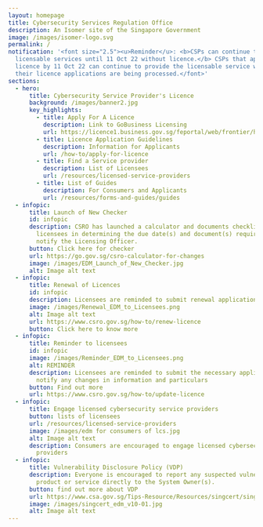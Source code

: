 ```yaml
---
layout: homepage
title: Cybersecurity Services Regulation Office
description: An Isomer site of the Singapore Government
image: /images/isomer-logo.svg
permalink: /
notification: '<font size="2.5"><u>Reminder</u>: <b>CSPs can continue to provide
  licensable services until 11 Oct 22 without licence.</b> CSPs that apply for
  licence by 11 Oct 22 can continue to provide the licensable service while
  their licence applications are being processed.</font>'
sections:
  - hero:
      title: Cybersecurity Service Provider's Licence
      background: /images/banner2.jpg
      key_highlights:
        - title: Apply For A Licence
          description: Link to GoBusiness Licensing
          url: https://licence1.business.gov.sg/feportal/web/frontier/home
        - title: Licence Application Guidelines
          description: Information for Applicants
          url: /how-to/apply-for-licence
        - title: Find a Service provider
          description: List of Licensees
          url: /resources/licensed-service-providers
        - title: List of Guides
          description: For Consumers and Applicants
          url: /resources/forms-and-guides/guides
  - infopic:
      title: Launch of New Checker
      id: infopic
      description: CSRO has launched a calculator and documents checklist to aid
        licensees in determining the due date(s) and document(s) required to
        notify the Licensing Officer.
      button: Click here for checker
      url: https://go.gov.sg/csro-calculator-for-changes
      image: /images/EDM_Launch_of_New_Checker.jpg
      alt: Image alt text
  - infopic:
      title: Renewal of Licences
      id: infopic
      description: Licensees are reminded to submit renewal applications
      image: /images/Renewal_EDM_to_Licensees.png
      alt: Image alt text
      url: https://www.csro.gov.sg/how-to/renew-licence
      button: Click here to know more
  - infopic:
      title: Reminder to licensees
      id: infopic
      image: /images/Reminder_EDM_to_Licensees.png
      alt: REMINDER
      description: Licensees are reminded to submit the necessary applications to
        notify any changes in information and particulars
      button: Find out more
      url: https://www.csro.gov.sg/how-to/update-licence
  - infopic:
      title: Engage licensed cybersecurity service providers
      button: lists of licensees
      url: /resources/licensed-service-providers
      image: /images/edm for consumers of lcs.jpg
      alt: Image alt text
      description: Consumers are encouraged to engage licensed cybersecurity service
        providers
  - infopic:
      title: Vulnerability Disclosure Policy (VDP)
      description: Everyone is encouraged to report any suspected vulnerability in a
        product or service directly to the System Owner(s).
      button: find out more about VDP
      url: https://www.csa.gov.sg/Tips-Resource/Resources/singcert/singcert-vulnerability-disclosure-policy
      image: /images/singcert_edm_v10-01.jpg
      alt: Image alt text
---
```

